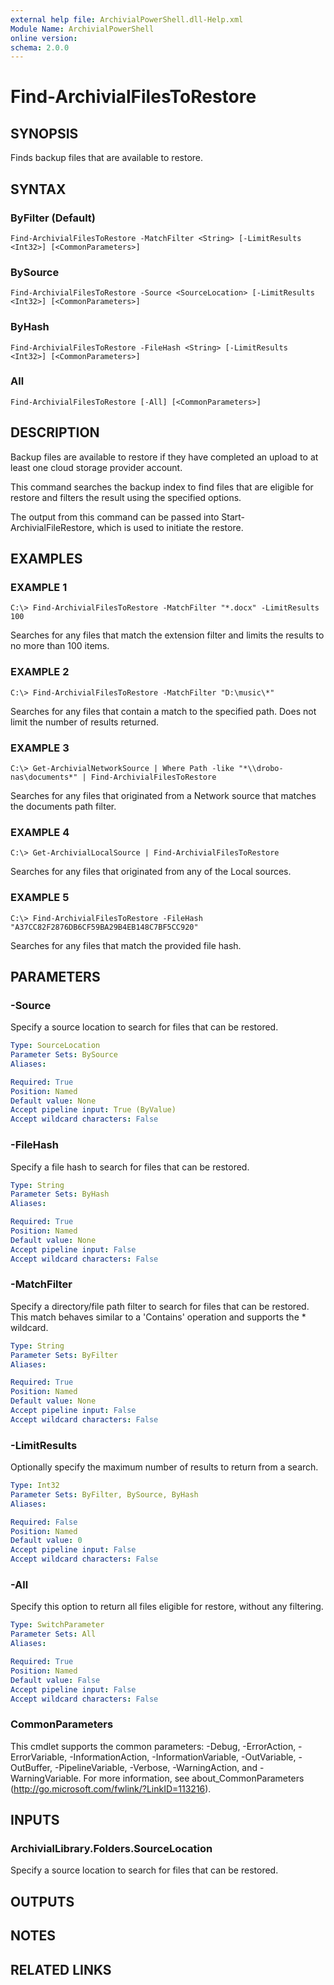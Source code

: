 ```yaml
---
external help file: ArchivialPowerShell.dll-Help.xml
Module Name: ArchivialPowerShell
online version:
schema: 2.0.0
---
```


# Find-ArchivialFilesToRestore

## SYNOPSIS
Finds backup files that are available to restore.

## SYNTAX

### ByFilter (Default)
```
Find-ArchivialFilesToRestore -MatchFilter <String> [-LimitResults <Int32>] [<CommonParameters>]
```

### BySource
```
Find-ArchivialFilesToRestore -Source <SourceLocation> [-LimitResults <Int32>] [<CommonParameters>]
```

### ByHash
```
Find-ArchivialFilesToRestore -FileHash <String> [-LimitResults <Int32>] [<CommonParameters>]
```

### All
```
Find-ArchivialFilesToRestore [-All] [<CommonParameters>]
```

## DESCRIPTION
Backup files are available to restore if they have completed an upload to at least one cloud storage provider account.

This command searches the backup index to find files that are eligible for restore and filters the result using the specified options.

The output from this command can be passed into Start-ArchivialFileRestore, which is used to initiate the restore.

## EXAMPLES

### EXAMPLE 1
```
C:\> Find-ArchivialFilesToRestore -MatchFilter "*.docx" -LimitResults 100
```

Searches for any files that match the extension filter and limits the results to no more than 100 items.

### EXAMPLE 2
```
C:\> Find-ArchivialFilesToRestore -MatchFilter "D:\music\*"
```

Searches for any files that contain a match to the specified path.
Does not limit the number of results returned.

### EXAMPLE 3
```
C:\> Get-ArchivialNetworkSource | Where Path -like "*\\drobo-nas\documents*" | Find-ArchivialFilesToRestore
```

Searches for any files that originated from a Network source that matches the documents path filter.

### EXAMPLE 4
```
C:\> Get-ArchivialLocalSource | Find-ArchivialFilesToRestore
```

Searches for any files that originated from any of the Local sources.

### EXAMPLE 5
```
C:\> Find-ArchivialFilesToRestore -FileHash "A37CC82F2876DB6CF59BA29B4EB148C7BF5CC920"
```

Searches for any files that match the provided file hash.

## PARAMETERS

### -Source
Specify a source location to search for files that can be restored.

```yaml
Type: SourceLocation
Parameter Sets: BySource
Aliases:

Required: True
Position: Named
Default value: None
Accept pipeline input: True (ByValue)
Accept wildcard characters: False
```

### -FileHash
Specify a file hash to search for files that can be restored.

```yaml
Type: String
Parameter Sets: ByHash
Aliases:

Required: True
Position: Named
Default value: None
Accept pipeline input: False
Accept wildcard characters: False
```

### -MatchFilter
Specify a directory/file path filter to search for files that can be restored.
This match behaves similar to a 'Contains' operation and supports the * wildcard.

```yaml
Type: String
Parameter Sets: ByFilter
Aliases:

Required: True
Position: Named
Default value: None
Accept pipeline input: False
Accept wildcard characters: False
```

### -LimitResults
Optionally specify the maximum number of results to return from a search.

```yaml
Type: Int32
Parameter Sets: ByFilter, BySource, ByHash
Aliases:

Required: False
Position: Named
Default value: 0
Accept pipeline input: False
Accept wildcard characters: False
```

### -All
Specify this option to return all files eligible for restore, without any filtering.

```yaml
Type: SwitchParameter
Parameter Sets: All
Aliases:

Required: True
Position: Named
Default value: False
Accept pipeline input: False
Accept wildcard characters: False
```

### CommonParameters
This cmdlet supports the common parameters: -Debug, -ErrorAction, -ErrorVariable, -InformationAction, -InformationVariable, -OutVariable, -OutBuffer, -PipelineVariable, -Verbose, -WarningAction, and -WarningVariable. For more information, see about_CommonParameters (http://go.microsoft.com/fwlink/?LinkID=113216).

## INPUTS

### ArchivialLibrary.Folders.SourceLocation
Specify a source location to search for files that can be restored.

## OUTPUTS

## NOTES

## RELATED LINKS
